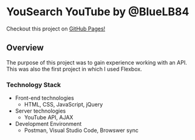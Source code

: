 # YouSearch YouTube by @BlueLB84 #

Checkout this project on [GitHub Pages!](https://bluelb84.github.io/thinkful_tube/ "ThinkfulTube LBV (Flex)")

## Overview ##
The purpose of this project was to gain experience working with an API.  This was also the first project in which I used Flexbox.


### Technology Stack ###
*  Front-end technologies
    +  HTML, CSS, JavaScript, jQuery
*  Server technologies
    +  YouTube API, AJAX
*  Development Environment
    +  Postman, Visual Studio Code, Browswer sync



